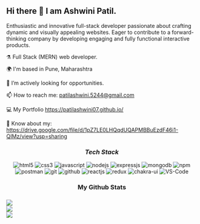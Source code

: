 ## Hi there 👋 I am Ashwini Patil.

Enthusiastic and innovative full-stack developer passionate about crafting dynamic and visually appealing websites. Eager to contribute to a forward-thinking company by developing engaging and fully functional interactive products.

⚗️ Full Stack (MERN) web developer.

🌍 I'm based in Pune, Maharashtra

🌱  I’m actively looking for opportunities.

📫 How to reach me: patilashwini.5244@gmail.com

💻 My Portfolio https://patilashwini07.github.io/

 📄 Know about my: https://drive.google.com/file/d/1pZ7LE0LHQqdUQAPMBBuEzdF46i1-QIMz/view?usp=sharing

<h3 align="center"><i>Tech Stack</i></h3>

<p align="center">
    <img src="https://img.shields.io/badge/HTML5-E34F26?style=for-the-badge&logo=html5&logoColor=white" alt="html5" />
    <img src="https://img.shields.io/badge/CSS3-1572B6?style=for-the-badge&logo=css3&logoColor=white" alt="css3" />
    <img src="https://img.shields.io/badge/JavaScript-323330?style=for-the-badge&logo=javascript&logoColor=F7DF1E" alt="javascript" />
    <img src="https://img.shields.io/badge/Node.js-339933?style=for-the-badge&logo=nodedotjs&logoColor=white" alt="nodejs" />
    <img src="https://img.shields.io/badge/Express.js-000000?style=for-the-badge&logo=express&logoColor=white" alt="expressjs" />
    <img src="https://img.shields.io/badge/MongoDB-4EA94B?style=for-the-badge&logo=mongodb&logoColor=white" alt="mongodb" />
    <img src="https://img.shields.io/badge/npm-CB3837?style=for-the-badge&logo=npm&logoColor=white" alt="npm" />
    <img src="https://img.shields.io/badge/Postman-FF6C37?style=for-the-badge&logo=Postman&logoColor=white" alt="postman" />
    <img src="https://img.shields.io/badge/Git-f44d27?style=for-the-badge&logo=git&logoColor=white" alt="git" />
    <img src="https://img.shields.io/badge/GitHub-100000?style=for-the-badge&logo=github&logoColor=white" alt="github" />
    <img src="https://img.shields.io/badge/React-20232A?style=for-the-badge&logo=react&logoColor=61DAFB" alt="reactjs" />
    <img src="https://img.shields.io/badge/Redux-593D88?style=for-the-badge&logo=redux&logoColor=white" alt="redux" />
    <img src="https://img.shields.io/badge/Chakra%20UI-3bc7bd?style=for-the-badge&logo=chakraui&logoColor=white" alt="chakra-ui" />
	   <img src="https://img.shields.io/badge/VS%20Code-007ACC?style=for-the-badge&logo=VisualStudioCode&logoColor=white" alt="VS-Code" />
</p>

 <h3 align="center">My Github Stats<h3>
	
![](https://github-readme-stats.vercel.app/api?username=PatilAshwini07&theme=radical&hide_border=false&include_all_commits=true&count_private=true)<br/>
![](https://github-readme-streak-stats.herokuapp.com/?user=PatilAshwini07&theme=radical&hide_border=false)<br/>
![](https://github-readme-stats.vercel.app/api/top-langs/?username=PatilAshwini07&theme=radical&hide_border=false&include_all_commits=true&count_private=true&layout=compact)




